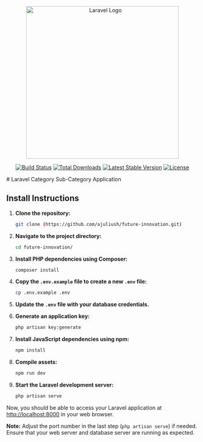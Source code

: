 <p align="center"><a href="https://laravel.com" target="_blank"><img src="https://raw.githubusercontent.com/laravel/art/master/logo-lockup/5%20SVG/2%20CMYK/1%20Full%20Color/laravel-logolockup-cmyk-red.svg" width="400" alt="Laravel Logo"></a></p>

<p align="center">
<a href="https://github.com/laravel/framework/actions"><img src="https://github.com/laravel/framework/workflows/tests/badge.svg" alt="Build Status"></a>
<a href="https://packagist.org/packages/laravel/framework"><img src="https://img.shields.io/packagist/dt/laravel/framework" alt="Total Downloads"></a>
<a href="https://packagist.org/packages/laravel/framework"><img src="https://img.shields.io/packagist/v/laravel/framework" alt="Latest Stable Version"></a>
<a href="https://packagist.org/packages/laravel/framework"><img src="https://img.shields.io/packagist/l/laravel/framework" alt="License"></a>
</p>
# Laravel Category Sub-Category Application

## Install Instructions

1. **Clone the repository:**

    ```bash
    git clone (https://github.com/ajuliush/future-innovation.git)
    ```

2. **Navigate to the project directory:**

    ```bash
    cd future-innovation/
    ```

3. **Install PHP dependencies using Composer:**

    ```bash
    composer install
    ```

4. **Copy the `.env.example` file to create a new `.env` file:**

    ```bash
    cp .env.example .env
    ```

5. **Update the `.env` file with your database credentials.**

6. **Generate an application key:**

    ```bash
    php artisan key:generate
    ```

7. **Install JavaScript dependencies using npm:**

    ```bash
    npm install
    ```

8. **Compile assets:**

    ```bash
    npm run dev
    ```

9. **Start the Laravel development server:**

    ```bash
    php artisan serve
    ```

Now, you should be able to access your Laravel application at [http://localhost:8000](http://localhost:8000) in your web browser.

**Note:** Adjust the port number in the last step (`php artisan serve`) if needed. Ensure that your web server and database server are running as expected.



